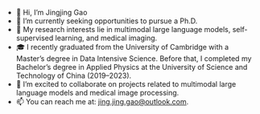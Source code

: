 - 👋 Hi, I’m Jingjing Gao
- 🌱 I’m currently seeking opportunities to pursue a Ph.D.
- 👀 My research interests lie in multimodal large language models, self-supervised learning, and medical imaging.
- 🎓 I recently graduated from the University of Cambridge with a Master’s degree in Data Intensive Science. Before that, I completed my Bachelor’s degree in Applied Physics at the University of Science and Technology of China (2019–2023).
- 💞️ I’m excited to collaborate on projects related to multimodal large language models and medical image processing.
- 📫 You can reach me at: jing.jing.gao@outlook.com.



<!---
Jing-Jing-Gao/Jing-Jing-Gao is a ✨ special ✨ repository because its `README.md` (this file) appears on your GitHub profile.
You can click the Preview link to take a look at your changes.
--->
